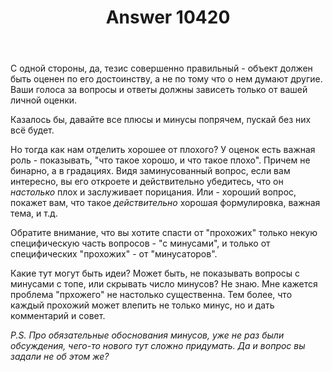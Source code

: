 ﻿---
title: "Answer 10420"
se.owner.user_id: 177188
se.owner.display_name: "Kromster"
se.owner.link: "https://ru.meta.stackoverflow.com/users/177188/kromster"
se.answer_id: 10420
se.question_id: 10417
se.post_type: answer
se.is_accepted: False
---
<p>С одной стороны, да, тезис совершенно правильный - объект должен быть оценен по его достоинству, а не по тому что о нем думают другие. Ваши голоса за вопросы и ответы должны зависеть только от вашей личной оценки.</p>

<p>Казалось бы, давайте все плюсы и минусы попрячем, пускай без них всё будет. </p>

<p>Но тогда как нам отделить хорошее от плохого? У оценок есть важная роль - показывать, "что такое хорошо, и что такое плохо". Причем не бинарно, а в градациях. Видя заминусованный вопрос, если вам интересно, вы его откроете и действительно убедитесь, что он <em>настолько</em> плох и заслуживает порицания. Или - хороший вопрос, покажет вам, что такое <em>действительно</em> хорошая формулировка, важная тема, и т.д.</p>

<p>Обратите внимание, что вы хотите спасти от "прохожих" только некую специфическую часть вопросов - "с минусами", и только от специфических "прохожих" - от "минусаторов".</p>

<p>Какие тут могут быть идеи? Может быть, не показывать вопросы с минусами с топе, или скрывать число минусов? Не знаю. Мне кажется проблема "прхожего" не настолько существенна. Тем более, что каждый прохожий может влепить не только минус, но и дать комментарий и совет. </p>

<p><em>P.S. Про обязательные обоснования минусов, уже не раз были обсуждения, чего-то нового тут сложно придумать. Да и вопрос вы задали не об этом же?</em></p>

